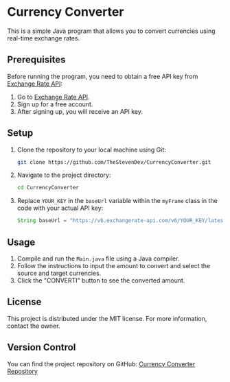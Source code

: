 # Currency Converter

This is a simple Java program that allows you to convert currencies using real-time exchange rates.

## Prerequisites

Before running the program, you need to obtain a free API key from [Exchange Rate API](https://www.exchangerate-api.com):

1. Go to [Exchange Rate API](https://www.exchangerate-api.com).
2. Sign up for a free account.
3. After signing up, you will receive an API key.

## Setup

1. Clone the repository to your local machine using Git:
   ```bash
   git clone https://github.com/TheStevenDev/CurrencyConverter.git
   ```
2. Navigate to the project directory:
   ```bash
   cd CurrencyConverter
   ```
3. Replace `YOUR_KEY` in the `baseUrl` variable within the `myFrame` class in the code with your actual API key:
   ```java
   String baseUrl = "https://v6.exchangerate-api.com/v6/YOUR_KEY/latest/";
   ```

## Usage

1. Compile and run the `Main.java` file using a Java compiler.
2. Follow the instructions to input the amount to convert and select the source and target currencies.
3. Click the "CONVERTI" button to see the converted amount.

## License

This project is distributed under the MIT license. For more information, contact the owner.

## Version Control

You can find the project repository on GitHub: [Currency Converter Repository](https://github.com/TheStevenDev/CurrencyConverter/)
